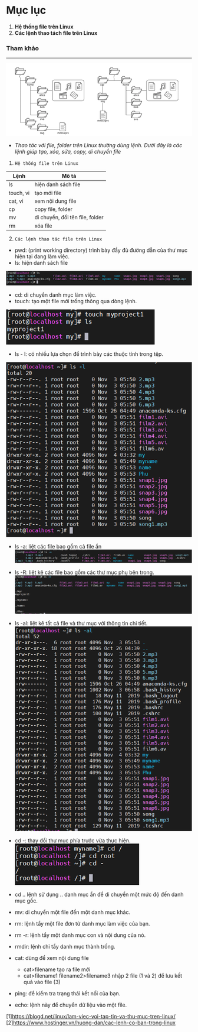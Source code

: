 # Mục lục  
1. **Hệ thống file trên Linux**     
2. **Các lệnh thao tách file trên Linux**  

### Tham khảo  

----

![image](image/11.png)  

- *Thao tác với file, folder trên Linux thường dùng lệnh. Dưới đây là các lệnh giúp tạo, xóa, sửa, copy, di chuyển file*  

1. `Hệ thống file trên Linux`

|Lệnh|Mô tả|  
|----|----|  
|ls|hiện danh sách file|  
|touch, vi|tạo mới file|
|cat, vi|xem nội dung file|
|cp|copy file, folder|
|mv|di chuyển, đổi tên file, folder|
|rm|xóa file|  

2. `Các lệnh thao tác file trên Linux`  

- pwd: (print working directory) trình bày đầy đủ đường dẫn của thư mục hiện tại đang làm việc.
- ls: hiện danh sách file   

![image](image/12.png)  
- cd: di chuyển danh mục làm việc.  
- touch: tạo một file mới trống thông qua dòng lệnh.  

![image](image/13.png) 
- ls - l: có nhiều lựa chọn để trình bày các thuộc tính trong tệp.  

![image](image/14.png)  
- ls -a: liệt các file bao gồm cả file ẩn  
![image](image/15.png)  

- ls -R: liệt kê các file bao gồm các thư mục phụ bên trong.  
![image](image/16.png)

- ls -al: liệt kê tất cả file và thư mục với thông tin chi tiết.  
![image](image/17.png)  

- cd -: thay đổi thư mục phía trước vừa thực hiện.  
![image](image/18.png) 

- cd .. lệnh sử dụng .. danh mục ẩn để di chuyển một mức độ đến danh mục gốc.
- mv: di chuyển một file đến một danh mục khác.  
- rm: lệnh tẩy một file đơn từ danh mục làm việc của bạn.  
- rm -r: lệnh tẩy một danh mục con và nội dung của nó.  
- rmdir: lệnh chỉ tẩy danh mục thành trống.  
- cat: dùng để xem nội dung file  
    - cat>filename tạo ra file mới
    - cat>filename1 filename2>filename3 nhập 2 file (1 và 2) để lưu kết quả vào file (3)  
- ping: để kiểm tra trạng thái kết nối của bạn.   
- echo: lệnh này để chuyển dữ liệu vào một file.  


[1]https://blogd.net/linux/lam-viec-voi-tap-tin-va-thu-muc-tren-linux/   
[2]https://www.hostinger.vn/huong-dan/cac-lenh-co-ban-trong-linux  


